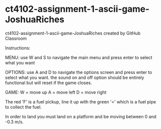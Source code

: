 # ct4102-assignment-1-ascii-game-JoshuaRiches
ct4102-assignment-1-ascii-game-JoshuaRiches created by GitHub Classroom


Instructions:

MENU:
use W and S to navigate the main menu and press enter to select what you want

OPTIONS:
use A and D to navigate the options screen and press enter to select what you want. the sound on and off option should be entirely functional but will reset if the game closes.

GAME:
W = move up
A = move left
D = move right

The red 'F' is a fuel pickup, line it up with the green '=' which is a fuel pipe to collect the fuel.

In order to land you must land on a platform and be moving between 0 and -0.3 m/s.
